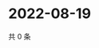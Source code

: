# 2022-08-19

共 0 条

<!-- BEGIN WEIBO -->
<!-- 最后更新时间 Fri Aug 19 2022 02:19:13 GMT+0800 (China Standard Time) -->

<!-- END WEIBO -->
